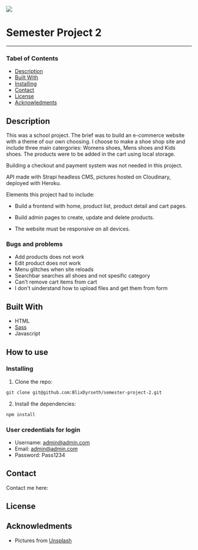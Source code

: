 <img src="./img/scor-logo-black" />

# Semester Project 2

---

### Tabel of Contents

- [Description](#description)
- [Built With](#built-with)
- [Installing](#installing)
- [Contact](#contact)
- [License](#license)
- [Acknowledments](#acknowledgments)

## Description

This was a school project. The brief was to build an e-commerce website with a theme of our own choosing. I choose to make a shoe shop site and include three main catergories: Womens shoes, Mens shoes and Kids shoes. The products were to be added in the cart using local storage.

Building a checkout and payment system was not needed in this project.

API made with Strapi headless CMS, pictures hosted on Cloudinary, deployed with Heroku.

Elements this project had to include:

- Build a frontend with home, product list, product detail and cart pages.

- Build admin pages to create, update and delete products.

- The website must be responsive on all devices.

### Bugs and problems

- Add products does not work
- Edit product does not work
- Menu glitches when site reloads
- Searchbar searches all shoes and not spesific category
- Can't remove cart items from cart
- I don't uinderstand how to upload files and get them from form

## Built With

- HTML
- [Sass](https://sass-lang.com/)
- Javascript

## How to use

### Installing

1. Clone the repo:

```html
git clone git@github.com:BlixDyrseth/semester-project-2.git
```

2. Install the dependencies:

```html
npm install
```

### User credentials for login

- Username: admin@admin.com
- Email: admin@admin.com
- Password: Pass1234

## Contact

Contact me here:

## License

## Acknowledments

- Pictures from [Unsplash](https://unsplash.com/)
